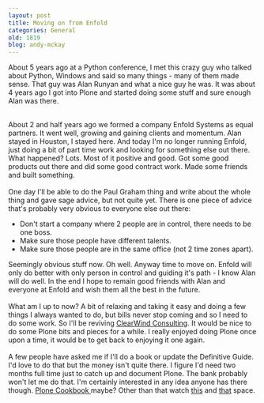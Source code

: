 ```yaml
---
layout: post
title: Moving on from Enfold
categories: General
old: 1819
blog: andy-mckay
---
```

About 5 years ago at a Python conference, I met this crazy guy who talked about Python, Windows and said so many things - many of them made sense. That guy was Alan Runyan and what a nice guy he was. It was about 4 years ago I got into Plone and started doing some stuff and sure enough Alan was there.   <div><br /></div><div>About 2 and half years ago we formed a company Enfold Systems as equal partners. It went well, growing and gaining clients and momentum. Alan stayed in Houston, I stayed here. And today I'm no longer running Enfold, just doing a bit of part time work and looking for something else out there.  What happened? Lots. Most of it positive and good. Got some good products out there and did some good contract work. Made some friends and built something.</div><div><br /></div><div>One day I'll be able to do the Paul Graham thing and write about the whole thing and gave sage advice, but not quite yet. There is one piece of advice that's probably very obvious to everyone else out there:</div><div><ul> 	<li>Don't start a company where 2 people are in control, there needs to be one boss.</li> 	<li>Make sure those people have different talents.</li> 	<li>Make sure those people are in the same office (not 2 time zones apart).</li> </ul>  Seemingly obvious stuff now. Oh well. Anyway time to move on. Enfold will only do better with only person in control and guiding it's path - I know Alan will do well. In the end I hope to remain good friends with Alan and everyone at Enfold and wish them all the best in the future.  </div><div><br /></div><div>What am I up to now?  A bit of relaxing and taking it easy and doing a few things I always wanted to do, but bills never stop coming and so I need to do some work. So I'll be reviving <a href="http://www.clearwind.ca" target="_blank">ClearWind Consulting</a>. It would be nice to do some Plone bits and pieces for a while. I really enjoyed doing Plone once upon a time, it would be to get back to enjoying it one again.  </div><div><br /></div><div>A few people have asked me if I'll do a book or update the Definitive Guide. I'd love to do that but the money isn't quite there. I figure I'd need two months full time just to catch up and document Plone. The bank probably won't let me do that. I'm certainly interested in any idea anyone has there though. <a href="http://aspn.activestate.com/ASPN/Python/Cookbook/" target="_blank">Plone Cookbook </a> maybe?  Other than that watch <a href="https://mckay.pub.ca/blog" target="_blank">this</a> and <a href="http://www.clearwind.ca" target="_blank">that</a> space.</div>
